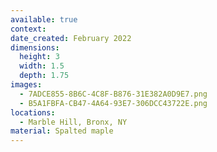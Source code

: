 ```yaml
---
available: true
context:
date_created: February 2022
dimensions:
  height: 3
  width: 1.5
  depth: 1.75
images:
  - 7ADCE855-8B6C-4C8F-B876-31E382A0D9E7.png
  - B5A1FBFA-CB47-4A64-93E7-306DCC43722E.png
locations:
  - Marble Hill, Bronx, NY
material: Spalted maple
---
```

